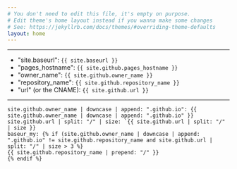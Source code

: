 ```yaml
---
# You don't need to edit this file, it's empty on purpose.
# Edit theme's home layout instead if you wanna make some changes
# See: https://jekyllrb.com/docs/themes/#overriding-theme-defaults
layout: home
---
```



---
- "site.baseurl": `{{ site.baseurl }}`
- "pages_hostname": `{{ site.github.pages_hostname }}`
- "owner_name": `{{ site.github.owner_name }}`
- "repository_name": `{{ site.github.repository_name }}`
- "url" (or the CNAME): `{{ site.github.url }}`

---
```
site.github.owner_name | downcase | append: ".github.io": {{ site.github.owner_name | downcase | append: ".github.io" }}
site.github.url | split: "/" | size: `{{ site.github.url | split: "/" | size }}
baseur_my: {% if (site.github.owner_name | downcase | append: ".github.io" != site.github.repository_name and site.github.url | split: "/" | size > 3 %}
{{ site.github.repository_name | prepend: "/" }}
{% endif %}
```

